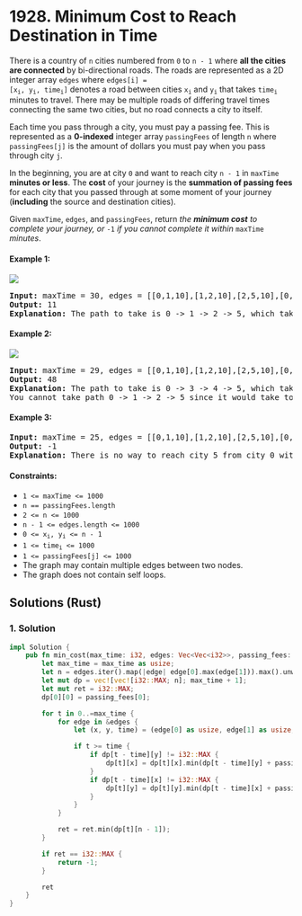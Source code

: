 # 1928. Minimum Cost to Reach Destination in Time
There is a country of `n` cities numbered from `0` to `n - 1` where **all the cities are connected** by bi-directional roads. The roads are represented as a 2D integer array `edges` where <code>edges[i] = [x<sub>i</sub>, y<sub>i</sub>, time<sub>i</sub>]</code> denotes a road between cities <code>x<sub>i</sub></code> and <code>y<sub>i</sub></code> that takes <code>time<sub>i</sub></code> minutes to travel. There may be multiple roads of differing travel times connecting the same two cities, but no road connects a city to itself.

Each time you pass through a city, you must pay a passing fee. This is represented as a **0-indexed** integer array `passingFees` of length `n` where `passingFees[j]` is the amount of dollars you must pay when you pass through city `j`.

In the beginning, you are at city `0` and want to reach city `n - 1` in `maxTime` **minutes or less**. The **cost** of your journey is the **summation of passing fees** for each city that you passed through at some moment of your journey (**including** the source and destination cities).

Given `maxTime`, `edges`, and `passingFees`, return *the **minimum cost** to complete your journey, or* `-1` *if you cannot complete it within* `maxTime` *minutes*.

#### Example 1:
![](https://assets.leetcode.com/uploads/2021/06/04/leetgraph1-1.png)
<pre>
<strong>Input:</strong> maxTime = 30, edges = [[0,1,10],[1,2,10],[2,5,10],[0,3,1],[3,4,10],[4,5,15]], passingFees = [5,1,2,20,20,3]
<strong>Output:</strong> 11
<strong>Explanation:</strong> The path to take is 0 -> 1 -> 2 -> 5, which takes 30 minutes and has $11 worth of passing fees.
</pre>

#### Example 2:
![](https://assets.leetcode.com/uploads/2021/06/04/copy-of-leetgraph1-1.png)
<pre>
<strong>Input:</strong> maxTime = 29, edges = [[0,1,10],[1,2,10],[2,5,10],[0,3,1],[3,4,10],[4,5,15]], passingFees = [5,1,2,20,20,3]
<strong>Output:</strong> 48
<strong>Explanation:</strong> The path to take is 0 -> 3 -> 4 -> 5, which takes 26 minutes and has $48 worth of passing fees.
You cannot take path 0 -> 1 -> 2 -> 5 since it would take too long.
</pre>

#### Example 3:
<pre>
<strong>Input:</strong> maxTime = 25, edges = [[0,1,10],[1,2,10],[2,5,10],[0,3,1],[3,4,10],[4,5,15]], passingFees = [5,1,2,20,20,3]
<strong>Output:</strong> -1
<strong>Explanation:</strong> There is no way to reach city 5 from city 0 within 25 minutes.
</pre>

#### Constraints:
* `1 <= maxTime <= 1000`
* `n == passingFees.length`
* `2 <= n <= 1000`
* `n - 1 <= edges.length <= 1000`
* <code>0 <= x<sub>i</sub>, y<sub>i</sub> <= n - 1</code>
* <code>1 <= time<sub>i</sub> <= 1000</code>
* `1 <= passingFees[j] <= 1000`
* The graph may contain multiple edges between two nodes.
* The graph does not contain self loops.

## Solutions (Rust)

### 1. Solution
```Rust
impl Solution {
    pub fn min_cost(max_time: i32, edges: Vec<Vec<i32>>, passing_fees: Vec<i32>) -> i32 {
        let max_time = max_time as usize;
        let n = edges.iter().map(|edge| edge[0].max(edge[1])).max().unwrap() as usize + 1;
        let mut dp = vec![vec![i32::MAX; n]; max_time + 1];
        let mut ret = i32::MAX;
        dp[0][0] = passing_fees[0];

        for t in 0..=max_time {
            for edge in &edges {
                let (x, y, time) = (edge[0] as usize, edge[1] as usize, edge[2] as usize);

                if t >= time {
                    if dp[t - time][y] != i32::MAX {
                        dp[t][x] = dp[t][x].min(dp[t - time][y] + passing_fees[x]);
                    }
                    if dp[t - time][x] != i32::MAX {
                        dp[t][y] = dp[t][y].min(dp[t - time][x] + passing_fees[y]);
                    }
                }
            }

            ret = ret.min(dp[t][n - 1]);
        }

        if ret == i32::MAX {
            return -1;
        }

        ret
    }
}
```
